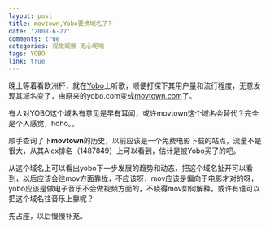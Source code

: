 ```yaml
---
layout: post
title: movtown,Yobo要换域名了?
date: '2008-6-27'
comments: true
categories: 视觉观察 无心呢喃
tags: YOBO
link: true
---
```

晚上等着看欧洲杯，就在<a href="http://yobo.com/">Yobo</a>上听歌，顺便打探下其用户量和流行程度，无意发现其域名变了，由原来的yobo.com变成<a href="http://movtown.com">movtown.com</a>了。

有人对YOBO这个域名有意见是早有耳闻，或许movtown这个域名会替代？完全是个人感觉，hoho。。

顺手查询了下<strong>movtown</strong>的历史，以前应该是一个免费电影下载的站点，流量不是很大，从其Alex排名（1487849）上可以看到，估计是被Yobo买了的吧。

从这个域名上可以看出yobo下一步发展的趋势和动态，把这个域名扯开可以看到，以后应该会往mov方面靠拢，不应该呀，mov应该是偏向于电影才对的呀，yobo应该是做电子音乐不会做视频方面的，不晓得mov如何解释，或许有谁可以把这个域名往音乐上靠呢？

先占座，以后慢慢补充。
